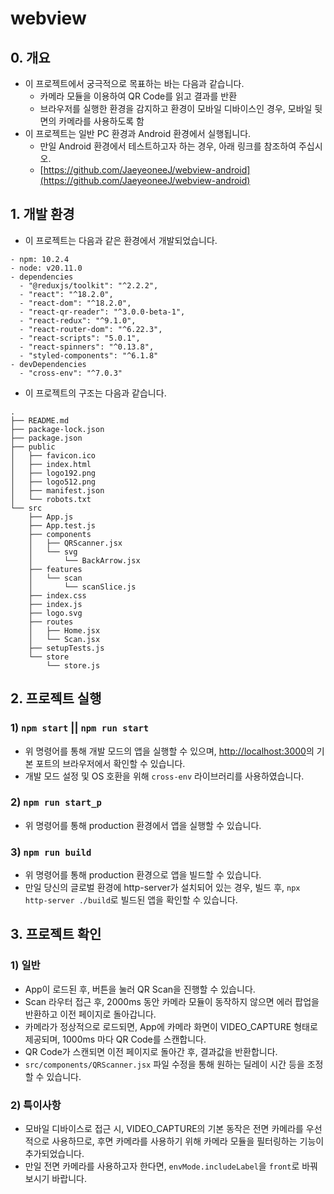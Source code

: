 # webview

## 0. 개요

- 이 프로젝트에서 궁극적으로 목표하는 바는 다음과 같습니다.
  - 카메라 모듈을 이용하여 QR Code를 읽고 결과를 반환
  - 브라우저를 실행한 환경을 감지하고 환경이 모바일 디바이스인 경우, 모바일 뒷면의 카메라를 사용하도록 함
- 이 프로젝트는 일반 PC 환경과 Android 환경에서 실행됩니다.
  - 만일 Android 환경에서 테스트하고자 하는 경우, 아래 링크를 참조하여 주십시오.
  - [https://github.com/JaeyeoneeJ/webview-android](https://github.com/JaeyeoneeJ/webview-android)

## 1. 개발 환경

- 이 프로젝트는 다음과 같은 환경에서 개발되었습니다.

```
- npm: 10.2.4
- node: v20.11.0
- dependencies
  - "@reduxjs/toolkit": "^2.2.2",
  - "react": "^18.2.0",
  - "react-dom": "^18.2.0",
  - "react-qr-reader": "^3.0.0-beta-1",
  - "react-redux": "^9.1.0",
  - "react-router-dom": "^6.22.3",
  - "react-scripts": "5.0.1",
  - "react-spinners": "^0.13.8",
  - "styled-components": "^6.1.8"
- devDependencies
  - "cross-env": "^7.0.3"
```

- 이 프로젝트의 구조는 다음과 같습니다.

```
.
├── README.md
├── package-lock.json
├── package.json
├── public
│   ├── favicon.ico
│   ├── index.html
│   ├── logo192.png
│   ├── logo512.png
│   ├── manifest.json
│   └── robots.txt
└── src
    ├── App.js
    ├── App.test.js
    ├── components
    │   ├── QRScanner.jsx
    │   └── svg
    │       └── BackArrow.jsx
    ├── features
    │   └── scan
    │       └── scanSlice.js
    ├── index.css
    ├── index.js
    ├── logo.svg
    ├── routes
    │   ├── Home.jsx
    │   └── Scan.jsx
    ├── setupTests.js
    └── store
        └── store.js
```

## 2. 프로젝트 실행

### 1) `npm start` || `npm run start`

- 위 명령어를 통해 개발 모드의 앱을 실행할 수 있으며, [http://localhost:3000](http://localhost:3000)의 기본 포트의 브라우저에서 확인할 수 있습니다.
- 개발 모드 설정 및 OS 호환을 위해 `cross-env` 라이브러리를 사용하였습니다.

### 2) `npm run start_p`

- 위 명령어를 통해 production 환경에서 앱을 실행할 수 있습니다.

### 3) `npm run build`

- 위 명령어를 통해 production 환경으로 앱을 빌드할 수 있습니다.
- 만일 당신의 글로벌 환경에 http-server가 설치되어 있는 경우, 빌드 후, `npx http-server ./build`로 빌드된 앱을 확인할 수 있습니다.

## 3. 프로젝트 확인

### 1) 일반

- App이 로드된 후, 버튼을 눌러 QR Scan을 진행할 수 있습니다.
- Scan 라우터 접근 후, 2000ms 동안 카메라 모듈이 동작하지 않으면 에러 팝업을 반환하고 이전 페이지로 돌아갑니다.
- 카메라가 정상적으로 로드되면, App에 카메라 화면이 VIDEO_CAPTURE 형태로 제공되며, 1000ms 마다 QR Code를 스캔합니다.
- QR Code가 스캔되면 이전 페이지로 돌아간 후, 결과값을 반환합니다.
- `src/components/QRScanner.jsx` 파일 수정을 통해 원하는 딜레이 시간 등을 조정할 수 있습니다.

### 2) 특이사항

- 모바일 디바이스로 접근 시, VIDEO_CAPTURE의 기본 동작은 전면 카메라를 우선적으로 사용하므로,
  후면 카메라를 사용하기 위해 카메라 모듈을 필터링하는 기능이 추가되었습니다.
- 만일 전면 카메라를 사용하고자 한다면, `envMode.includeLabel`을 `front`로 바꿔보시기 바랍니다.
